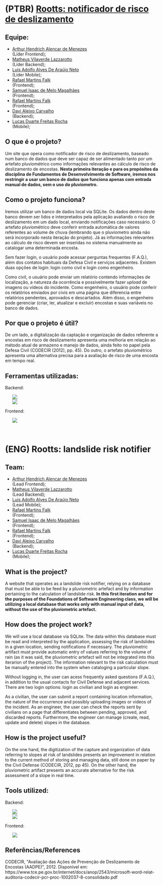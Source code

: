 <h1>(PTBR) <a href = "https://rootts.herokuapp.com" target = "_blank">Rootts: notificador de risco de deslizamento</a></h1>

<h2>Equipe:</h2>

<ul>
<li><a href = "https://www.linkedin.com/in/arthur-hendrich-b30885153/" target = "_blank">Arthur Hendrich Alencar de Menezes</a></li> (Líder Frontend);
<li><a href = "https://www.linkedin.com/in/matheus-lazzarotto/" target = "_blank">Matheus Vilaverde Lazzarotto</a></li> (Líder Backend);
<li><a href = "https://www.linkedin.com/in/luis-adolfo-araujo-703a721aa/" target = "_blank">Luis Adolfo Alves De Araújo Neto</a></li> (Líder Mobile);
<li><a href = "https://www.linkedin.com/in/rafael-falk/" target = "_blank">Rafael Martins Falk</a></li> (Frontend);
<li><a href ="https://www.linkedin.com/in/isaacmagl/" target = "_blank">Samuel Isaac de Melo Magalhães</li></a></li> (Frontend);
<li><a href ="https://www.linkedin.com/in/rafael-falk/" target = "_blank">Rafael Martins Falk</li></a></li> (Frontend);
<li><a href = "https://www.linkedin.com/in/davi-aleixo-548b55b8/" target = "_blank">Davi Aleixo Carvalho</a></li> (Backend);
<li><a href = "https://www.linkedin.com/in/lucas-rocha-603683246/" target = "_blank">Lucas Duarte Freitas Rocha</a></li> (Mobile);
</ul>
<h2> O que é o projeto? </h2>
  
<p>Um site que opera como notificador de risco de deslizamento, baseado num banco de dados que deve ser capaz de ser alimentado tanto por um artefato pluviométrico como informações relevantes ao cálculo de risco de deslizamento de encostas. <b>Nesta primeira iteração e para os propósitos da disciplina de Fundamentos de Desenvolvimento de Software, iremos nos restringir a usar um banco de dados que funciona apenas com entrada manual de dados, sem o uso do pluviometro.</b></p>

<h2> Como o projeto funciona? </h2>
<p>Iremos utilizar um banco de dados local via SQLite. Os dados dentro deste banco devem ser lidos e interpretados pela aplicação avaliando o risco de deslizamento em um dado local, enviando notificações caso necessário. O artefato pluviométrico deve conferir entrada automática de valores referentes ao volume de chuva (lembrando que o pluviometro ainda não será incorporado nesta iteração do projeto). Já as informações relevantes ao cálculo de risco devem ser inseridas no sistema manualmente ao catalogar uma determinada encosta.</p>

<p>Sem fazer login, o usuário pode acessar perguntas frequentes (F.A.Q.), além dos contatos habituais da Defesa Civil e serviços adjacentes. Existem duas opções de login: login como civil e login como engenheiro.</p>

<p>Como civil, o usuário pode enviar um relatório contendo informações de localização, a natureza da ocorrência e possivelmente fazer <i>upload</i> de imagens ou vídeos do incidente. Como engenheiro, o usuário pode conferir os relatórios enviados por civis em uma página que diferencia entre relatórios pendentes, aprovados e descartados. Além disso, o engenheiro pode gerenciar (criar, ler, atualizar e excluir) encostas e suas variáveis no banco de dados.</p>

<h2> Por que o projeto é útil? </h2>
<p>De um lado, a digitalização da captação e organização de dados referente a encostas em risco de deslizamento apresenta uma melhoria em relação ao método atual de armazeno e manejo de dados, ainda feito no papel pela Defesa Civil (CODECIR (2012), pp. 45). Do outro, o artefato pluviométrico apresenta uma alternativa precisa para a avaliação de risco de uma encosta em tempo real.</p>

<h2>Ferramentas utilizadas:</h2>

Backend:
<ul> 
  <a href= https://www.sqlite.org/docs.html><img src="https://img.shields.io/badge/SQLite-%2307405e.svg?style=for-the-badge&logo=sqlite&logoColor=white"/></a><br>
  <a href= https://www.djangoproject.com/><img src="https://img.shields.io/badge/django-%23092E20.svg?style=for-the-badge&logo=django&logoColor=white"/></a>
</ul>

Frontend:
<ul> 
  <a href= https://getbootstrap.com/><img src="https://img.shields.io/badge/bootstrap-%23563D7C.svg?style=for-the-badge&logo=bootstrap&logoColor=white"/></a>
</ul>

<br>
<h1>(ENG) Rootts: landslide risk notifier</h1>
<h2>Team:</h2>

<ul>
<li><a href = "https://www.linkedin.com/in/arthur-hendrich-b30885153/" target = "_blank">Arthur Hendrich Alencar de Menezes</a></li> (Lead Frontend);
<li><a href = "https://www.linkedin.com/in/matheus-lazzarotto/" target = "_blank">Matheus Vilaverde Lazzarotto</a></li> (Lead Backend);
<li><a href = "https://www.linkedin.com/in/luis-adolfo-araujo-703a721aa/" target = "_blank">Luis Adolfo Alves De Araújo Neto</a></li> (Lead Mobile);
<li><a href = "https://www.linkedin.com/in/rafael-falk/" target = "_blank">Rafael Martins Falk</a></li> (Frontend);
<li><a href ="https://www.linkedin.com/in/isaacmagl/" target = "_blank">Samuel Isaac de Melo Magalhães</li></a></li> (Frontend);
<li><a href ="https://www.linkedin.com/in/rafael-falk/" target = "_blank">Rafael Martins Falk</li></a></li> (Frontend);
<li><a href = "https://www.linkedin.com/in/davi-aleixo-548b55b8/" target = "_blank">Davi Aleixo Carvalho</a></li> (Backend);
<li><a href = "https://www.linkedin.com/in/lucas-rocha-603683246/" target = "_blank">Lucas Duarte Freitas Rocha</a></li> (Mobile);
</ul>
<h2> What is the project? </h2>
  
<p>A website that operates as a landslide risk notifier, relying on a database that must be able to be feed by a pluviometric artefact and by information pertaining to the calculation of landslide risk. <b>In this first iteration and for the purposes of the Foundations of Software Engineering class, we will be utilizing a local database that works only with manual input of data, without the use of the pluviometric artefact.</b></p>

<h2> How does the project work? </h2>
<p>We will use a local database via SQLite. The data within this database must be read and interpreted by the application, assessing the risk of landslides in a given location, sending notifications if necessary. The pluviometric artifact must provide automatic entry of values referring to the volume of rain (as it was said, the pluviometric artefact will not be integrated into this iterarion of the project). The information relevant to the risk calculation must be manually entered into the system when cataloging a particular slope.</p>

<p>Without logging in, the user can acess frequently asked questions (F.A.Q.), in addition to the usual contacts for Civil Defense and adjacent services. There are two login options: login as civilian and login as engineer.</p>

<p>As a civilian, the user can submit a report containing location information, the nature of the occurrence and possibly uploading images or videos of the incident. As an engineer, the user can check the reports sent by civilians on a page that differentiates between pending, approved, and discarded reports. Furthermore, the engineer can manage (create, read, update and delete) slopes in the database.</p>


<h2> How is the project useful? </h2>
<p>On the one hand, the digitization of the capture and organization of data referring to slopes at risk of landslides presents an improvement in relation to the current method of storing and managing data, still done on paper by the Civil Defense (CODECIR, 2012, pp 45). On the other hand, the pluviometric artifact presents an accurate alternative for the risk assessment of a slope in real time.</p>

<h2>Tools utilized:</h2>

Backend:
<ul> 
  <a href= https://www.sqlite.org/docs.html><img src="https://img.shields.io/badge/sqlite-%2307405e.svg?style=for-the-badge&logo=sqlite&logoColor=white"/></a><br>
  <a href=[ https://flask.palletsprojects.com/en/2.2.x/](https://www.djangoproject.com/)><img src="https://img.shields.io/badge/django-%23092E20.svg?style=for-the-badge&logo=django&logoColor=white"/></a>
</ul>

Frontend:
<ul> 
  <a href= https://getbootstrap.com/><img src="https://img.shields.io/badge/bootstrap-%23563D7C.svg?style=for-the-badge&logo=bootstrap&logoColor=white"/></a>
</ul>

<h2>Referências/References</h2>

<p>CODECIR, "Avaliação das Ações de Prevenção de Deslizamento de Encostas (AADPE)", 2012. 
  Disponível em: https://www.tce.pe.gov.br/internet/docs/anop/2543/microsoft-word-relat-auditoria-codecir-pcr-proc-1002037-8-consolidado.pdf</p>
